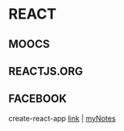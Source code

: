 # REACT

## MOOCS

## REACTJS.ORG

## FACEBOOK
create-react-app [link](https://facebook.github.io/create-react-app/) | [myNotes](./create-react-app.md)